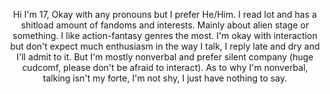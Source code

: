 <p align="center">
 Hi I'm 17, Okay with any pronouns but I prefer He/Him. I read lot and has a shitload amount of fandoms and interests. Mainly about alien stage or something. I like action-fantasy genres the most. I'm okay with interaction but don't expect much enthusiasm in the way I talk, I reply late and dry and I'll admit to it. But I'm mostly nonverbal and prefer silent company (huge cudcomf, please don't be afraid to interact). As to why I'm nonverbal, talking isn't my forte, I'm not shy, I just have nothing to say.

<!--
**YAOIGOD/YAOIGOD** is a ✨ _special_ ✨ repository because its `README.md` (this file) appears on your GitHub profile.

Here are some ideas to get you started:

- 🔭 I’m currently working on ...
- 🌱 I’m currently learning ...
- 👯 I’m looking to collaborate on ...
- 🤔 I’m looking for help with ...
- 💬 Ask me about ...
- 📫 How to reach me: ...
- 😄 Pronouns: ...
- ⚡ Fun fact: ...
-->
